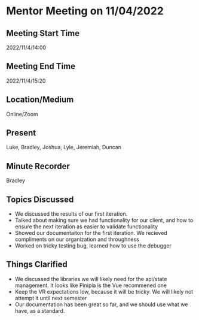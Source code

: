# Mentor Meeting on 11/04/2022

## Meeting Start Time

2022/11/4/14:00

## Meeting End Time

2022/11/4/15:20

## Location/Medium

Online/Zoom

## Present
Luke, Bradley, Joshua, Lyle, Jeremiah, Duncan

## Minute Recorder

Bradley

## Topics Discussed

- We discussed the results of our first iteration.
- Talked about making sure we had functionality for our client, and how to ensure the next iteration as easier to validate functionality
- Showed our documentaiton for the first iteration. We recieved compliments on our organization and throughness
- Worked on tricky testing bug, learned how to use the debugger

## Things Clarified

- We discussed the libraries we will likely need for the api/state management. It looks like Pinipia is the Vue recommened one
- Keep the VR expectations low, because it will be tricky. We will likely not attempt it until next semester
- Our documentation has been great so far, and we should use what we have, as a standard.